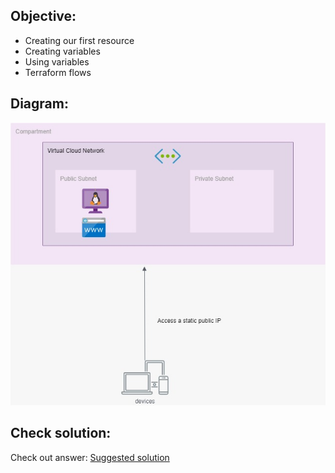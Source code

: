## Objective:

 - Creating our first resource
 - Creating variables
 - Using variables
 - Terraform flows

## Diagram:
 
![alt text](https://github.com/geek182/terraform/raw/master/oci/Demo/step_1/imgs/step1.jpeg "Diagram step 1")

## Check solution:
Check out answer: [Suggested solution](https://github.com/geek182/terraform/tree/master/oci/Demo/step_1/answer)